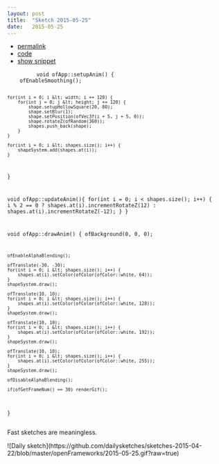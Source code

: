 ```yaml
---
layout: post
title:  "Sketch 2015-05-25"
date:   2015-05-25
---
```

<div class="code">
    <ul>
		<li><a href="{% post_url 2015-05-25-sketch %}">permalink</a></li>
		<li><a href="https://github.com/dailysketches/dailySketches/tree/master/sketches/2015-05-25">code</a></li>
		<li><a href="#" class="snippet-button">show snippet</a></li>
	</ul>
    <pre class="snippet">
        <code class="cpp">void ofApp::setupAnim() {
    ofEnableSmoothing();
    
    for(int i = 0; i &lt; width; i += 120) {
        for(int j = 0; j &lt; height; j += 120) {
            shape.setupHollowSquare(20, 80);
            shape.setBlur(1);
            shape.setPosition(ofVec3f(i + 5, j + 5, 0));
            shape.rotateZ(ofRandom(360));
            shapes.push_back(shape);
        }
    }
    
    for(int i = 0; i &lt; shapes.size(); i++) {
        shapeSystem.add(shapes.at(i));
    }
}

void ofApp::updateAnim(){
    for(int i = 0; i &lt; shapes.size(); i++) {
        i % 2 == 0 ?
            shapes.at(i).incrementRotateZ(12) :
            shapes.at(i).incrementRotateZ(-12);
    }
}

void ofApp::drawAnim() {
    ofBackground(0, 0, 0);

    ofEnableAlphaBlending();

    ofTranslate(-30, -30);
    for(int i = 0; i &lt; shapes.size(); i++) {
        shapes.at(i).setColor(ofColor(ofColor::white, 64));
    }
    shapeSystem.draw();

    ofTranslate(10, 10);
    for(int i = 0; i &lt; shapes.size(); i++) {
        shapes.at(i).setColor(ofColor(ofColor::white, 128));
    }
    shapeSystem.draw();

    ofTranslate(10, 10);
    for(int i = 0; i &lt; shapes.size(); i++) {
        shapes.at(i).setColor(ofColor(ofColor::white, 192));
    }
    shapeSystem.draw();

    ofTranslate(10, 10);
    for(int i = 0; i &lt; shapes.size(); i++) {
        shapes.at(i).setColor(ofColor(ofColor::white, 255));
    }
    shapeSystem.draw();

    ofDisableAlphaBlending();

    if(ofGetFrameNum() == 30) renderGif();
}</code>
    </pre>
</div>
<p class="description">Fast sketches are meaningless.</p>
![Daily sketch](https://github.com/dailysketches/sketches-2015-04-22/blob/master/openFrameworks/2015-05-25.gif?raw=true)
